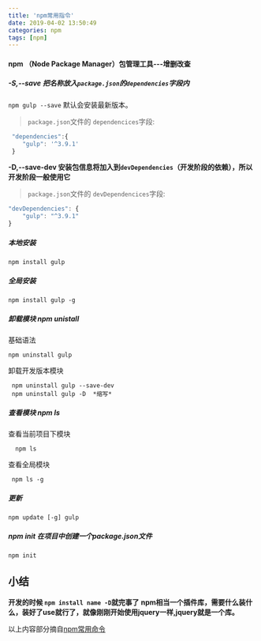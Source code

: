 ```yaml
---
title: 'npm常用指令'
date: 2019-04-02 13:50:49
categories: npm
tags: [npm]
---
```

#### npm （Node Package Manager）包管理工具---增删改查
#####   -S,--save 把名称放入`package.json`的`dependencies`字段内

<meta name="referrer" content="no-referrer" />



`npm gulp --save` 默认会安装最新版本。
> `package.json`文件的 `dependencices`字段:
``` javascript
 "dependencies":{
    "gulp": '^3.9.1'
 }
```


**-D,--save-dev 安装包信息将加入到`devDependencies`（开发阶段的依赖），所以开发阶段一般使用它**
>  `package.json`文件的 `devDependencices`字段:
``` javascript
"devDependencies": {
    "gulp": "^3.9.1"
}
```
##### 本地安装
``` npm
npm install gulp
```
##### 全局安装
``` npm
npm install gulp -g
```
##### 卸载模块 npm unistall
基础语法
``` npm
npm uninstall gulp
```
卸载开发版本模块
```
 npm uninstall gulp --save-dev
 npm uninstall gulp -D  *缩写*
```
##### 查看模块 npm ls
查看当前项目下模块
``` npm
  npm ls
```
查看全局模块
``` npm
 npm ls -g
```
##### 更新
``` npm
npm update [-g] gulp
```
##### npm init 在项目中创建一个package.json文件
```npm
npm init
```
## 小结
**开发的时候 `npm install name -D`就完事了**
**npm相当一个插件库，需要什么装什么，装好了use就行了，就像刚刚开始使用jquery一样,jquery就是一个库。**

以上内容部分摘自[npm常用命令](https://www.cnblogs.com/PeunZhang/p/5553574.html)